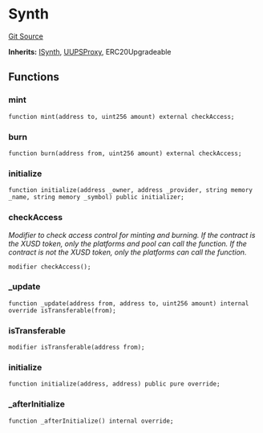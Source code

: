 # Synth

[Git Source](https://dapp-devs.com/ssh://git@git.2222/lumos-labs/xassets/contracts/synths-contracts/blob/969beda74f0f892980053e9edc62c163df24916a/src/platforms/Synths/Synth.sol)

**Inherits:**
[ISynth](/src/interface/platforms/synths/ISynth.sol/interface.ISynth.md), [UUPSProxy](/src/common/_UUPSProxy.sol/abstract.UUPSProxy.md), ERC20Upgradeable

## Functions

### mint

```solidity
function mint(address to, uint256 amount) external checkAccess;
```

### burn

```solidity
function burn(address from, uint256 amount) external checkAccess;
```

### initialize

```solidity
function initialize(address _owner, address _provider, string memory _name, string memory _symbol) public initializer;
```

### checkAccess

_Modifier to check access control for minting and burning.
If the contract is the XUSD token, only the platforms and pool can call the function.
If the contract is not the XUSD token, only the platforms can call the function._

```solidity
modifier checkAccess();
```

### \_update

```solidity
function _update(address from, address to, uint256 amount) internal override isTransferable(from);
```

### isTransferable

```solidity
modifier isTransferable(address from);
```

### initialize

```solidity
function initialize(address, address) public pure override;
```

### \_afterInitialize

```solidity
function _afterInitialize() internal override;
```
